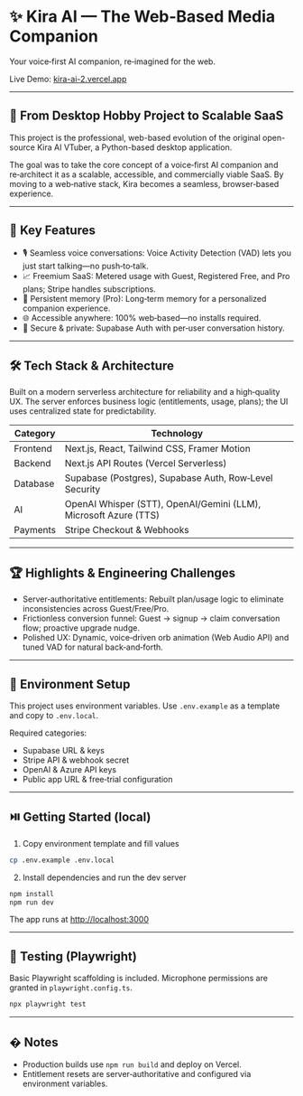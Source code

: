 # ✨ Kira AI — The Web‑Based Media Companion

Your voice‑first AI companion, re‑imagined for the web.

Live Demo: [kira-ai-2.vercel.app](https://kira-ai-2.vercel.app)

---

## 🚀 From Desktop Hobby Project to Scalable SaaS

This project is the professional, web-based evolution of the original open-source Kira AI VTuber, a Python-based desktop application.

The goal was to take the core concept of a voice‑first AI companion and re‑architect it as a scalable, accessible, and commercially viable SaaS. By moving to a web‑native stack, Kira becomes a seamless, browser‑based experience.

---

## 🎯 Key Features

- 🎙️ Seamless voice conversations: Voice Activity Detection (VAD) lets you just start talking—no push‑to‑talk.
- 📈 Freemium SaaS: Metered usage with Guest, Registered Free, and Pro plans; Stripe handles subscriptions.
- 🧠 Persistent memory (Pro): Long‑term memory for a personalized companion experience.
- 🌐 Accessible anywhere: 100% web‑based—no installs required.
- 🔐 Secure & private: Supabase Auth with per‑user conversation history.

---

## 🛠️ Tech Stack & Architecture

Built on a modern serverless architecture for reliability and a high‑quality UX. The server enforces business logic (entitlements, usage, plans); the UI uses centralized state for predictability.

| Category | Technology |
|---|---|
| Frontend | Next.js, React, Tailwind CSS, Framer Motion |
| Backend | Next.js API Routes (Vercel Serverless) |
| Database | Supabase (Postgres), Supabase Auth, Row‑Level Security |
| AI | OpenAI Whisper (STT), OpenAI/Gemini (LLM), Microsoft Azure (TTS) |
| Payments | Stripe Checkout & Webhooks |

---

## 🏆 Highlights & Engineering Challenges

- Server‑authoritative entitlements: Rebuilt plan/usage logic to eliminate inconsistencies across Guest/Free/Pro.
- Frictionless conversion funnel: Guest → signup → claim conversation flow; proactive upgrade nudge.
- Polished UX: Dynamic, voice‑driven orb animation (Web Audio API) and tuned VAD for natural back‑and‑forth.

---

## 🔑 Environment Setup

This project uses environment variables. Use `.env.example` as a template and copy to `.env.local`.

Required categories:

- Supabase URL & keys
- Stripe API & webhook secret
- OpenAI & Azure API keys
- Public app URL & free‑trial configuration

---

## ⏯️ Getting Started (local)

1) Copy environment template and fill values

```bash
cp .env.example .env.local
```

2) Install dependencies and run the dev server

```bash
npm install
npm run dev
```

The app runs at [http://localhost:3000](http://localhost:3000)

---

## 🧪 Testing (Playwright)

Basic Playwright scaffolding is included. Microphone permissions are granted in `playwright.config.ts`.

```bash
npx playwright test
```

---

## � Notes

- Production builds use `npm run build` and deploy on Vercel.
- Entitlement resets are server‑authoritative and configured via environment variables.
